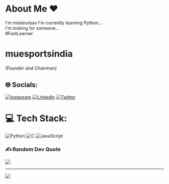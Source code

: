 # About Me ❤
I'm misterutsav
I'm currently learning Python...<br>I'm looking for someone...<br>#FastLearner
<h1>muesportsindia</h1><h6>(Founder and Chairman)<h6/>

## 🌐 Socials:
[![Instagram](https://img.shields.io/badge/Instagram-%23E4405F.svg?logo=Instagram&logoColor=white)](https://instagram.com/misterutsav/) [![LinkedIn](https://img.shields.io/badge/LinkedIn-%230077B5.svg?logo=linkedin&logoColor=white)](https://linkedin.com/in/misterutsav/) [![Twitter](https://img.shields.io/badge/Twitter-%231DA1F2.svg?logo=Twitter&logoColor=white)](https://twitter.com/@muesportsindia) 

# 💻 Tech Stack:
![Python](https://img.shields.io/badge/python-3670A0?style=for-the-badge&logo=python&logoColor=ffdd54) ![C](https://img.shields.io/badge/c-%2300599C.svg?style=for-the-badge&logo=c&logoColor=white) ![JavaScript](https://img.shields.io/badge/javascript-%23323330.svg?style=for-the-badge&logo=javascript&logoColor=%23F7DF1E)
### ✍️ Random Dev Quote
![](https://quotes-github-readme.vercel.app/api?type=horizontal&theme=dark)

---
[![](https://visitcount.itsvg.in/api?id=devkartikrathi&icon=2&color=0)](https://visitcount.itsvg.in)
